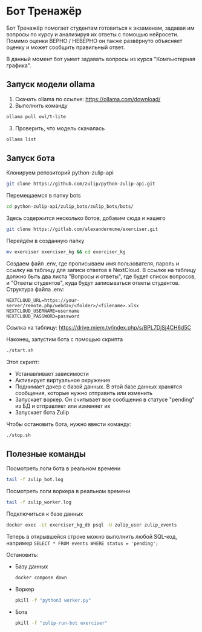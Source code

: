 # Бот Тренажёр
Бот Тренажёр помогает студентам готовиться к экзаменам, задавая им вопросы по курсу и анализируя их ответы с помощью
нейросети. Помимо оценки ВЕРНО / НЕВЕРНО он также развёрнуто объясняет оценку и может сообщить правильный ответ.

В данный момент бот умеет задавать вопросы из курса "Компьютерная графика".

## Запуск модели ollama

1. Скачать ollama по ссылке: https://ollama.com/download/
2. Выполнить команду

```bash
ollama pull owl/t-lite
```

3. Проверить, что модель скачалась

```bash
ollama list
```

## Запуск бота

Клонируем репозиторий python-zulip-api

```bash
git clone https://github.com/zulip/python-zulip-api.git
```

Перемещаемся в папку bots

```bash
cd python-zulip-api/zulip_bots/zulip_bots/bots/
```

Здесь содержится несколько ботов, добавим сюда и нашего

```bash
git clone https://gitlab.com/alexandermcme/exerciser.git
```

Перейдём в созданную папку

```bash
mv exerciser exerciser_kg && cd exerciser_kg
```

Создаем файл .env, где прописываем имя пользователя, пароль и ссылку на таблицу для записи ответов в NextCloud. В ссылке на таблицу должно быть два листа "Вопросы и ответы", где будет список вопросов, и "Ответы студентов", куда будут записываться ответы студентов. Структура файла .env:

```
NEXTCLOUD_URL=https://your-server/remote.php/webdav/<folder>/<filename>.xlsx
NEXTCLOUD_USERNAME=username
NEXTCLOUD_PASSWORD=password
```

Ссылка на таблицу: https://drive.miem.tv/index.php/s/BPL7DjSj4CH6d5C

Наконец, запустим бота с помощью скрипта

```bash
./start.sh
```

Этот скрипт:

- Устанавливает зависимости
- Активирует виртуальное окружение
- Поднимает докер с базой данных. В этой базе данных хранятся сообщения, которые нужно отправить или изменить
- Запускает воркер. Он считывает все сообщения в статусе "pending" из БД и отправляет или изменяет их
- Запускает бота Zulip

Чтобы остановить бота, нужно ввести команду:
```bash
./stop.sh
```

## Полезные команды

Посмотреть логи бота в реальном времени
```bash
tail -f zulip_bot.log
```

Посмотреть логи воркера в реальном времени

```bash
tail -f zulip_worker.log
```

Подключиться к базе данных
```bash
docker exec -it exerciser_kg_db psql -U zulip_user zulip_events
```
Теперь в открывшейся строке можно выполнить любой SQL-код, например ```SELECT * FROM events WHERE status = 'pending';```

Остановить:

- Базу данных
    ```bash
    docker compose down
    ```
- Воркер
    ```bash
    pkill -f "python3 worker.py"
    ```
- Бота
    ```bash
    pkill -f "zulip-run-bot exerciser"
    ```
